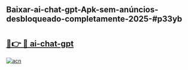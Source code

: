 ## Baixar-ai-chat-gpt-Apk-sem-anúncios-desbloqueado-completamente-2025-#p33yb

# <h2><a href="https://ainizakaria.my?title=ai-chat-gpt&ref=22M">🔗👉 🔴 ai-chat-gpt</a></h2>

[![acn](https://github.com/user-attachments/assets/0f9c940e-d8b0-45ae-aac7-cd30a18b3e1c)](https://ainizakaria.my?title=ai-chat-gpt&ref=22M)

